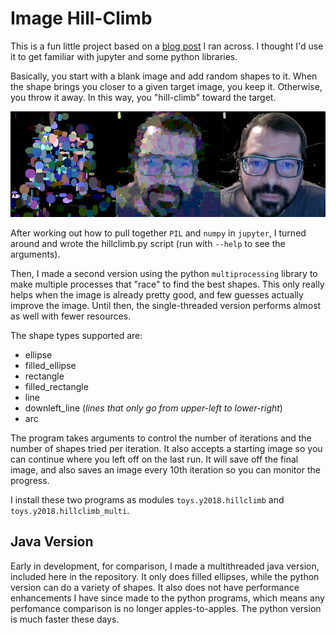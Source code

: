 # Image Hill-Climb

This is a fun little project based on a 
[blog post](https://gkbrk.com/2018/01/evolving-line-art/) I ran across. 
I thought I'd use it to get familiar with jupyter and some python libraries.

Basically, you start with a blank image and add random shapes to it. When
the shape brings you closer to a given target image, you keep it. Otherwise,
you throw it away.  In this way, you "hill-climb" toward the target.

![example image](example.png)

After working out how to pull together `PIL` and `numpy` in `jupyter`, I 
turned around and wrote the hillclimb.py script (run with `--help` to see the arguments).

Then, I made a second version using the python `multiprocessing` library to make multiple processes
that "race" to find the best shapes.  This only really helps when the 
image is already pretty good, and few guesses actually improve the image. Until
then, the single-threaded version performs almost as well with fewer resources.

The shape types supported are:

 - ellipse
 - filled\_ellipse
 - rectangle
 - filled\_rectangle
 - line
 - downleft\_line (_lines that only go from upper-left to lower-right_)
 - arc

The program takes arguments to control the number of iterations and the number of shapes tried
per iteration. It also accepts a starting image so you can continue where you left off on the last
run.  It will save off the final image, and also saves an image every 10th iteration so you can 
monitor the progress.
 
I install these two programs as modules `toys.y2018.hillclimb` and 
`toys.y2018.hillclimb_multi`.

## Java Version

Early in development, for comparison, I made a multithreaded java version, included here in the
repository.  It only does filled ellipses, while the python version can do
 a variety of shapes.  It also does not have performance enhancements I have since made to the
python programs, which means any perfomance comparison is no longer apples-to-apples.  The python
version is much faster these days.

